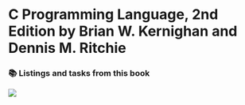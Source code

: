 # C Programming Language, 2nd Edition by Brian W. Kernighan and Dennis M. Ritchie

###  :books: Listings and tasks from this book

![](https://images.thenile.io/r1000/9780131103627.jpg)
